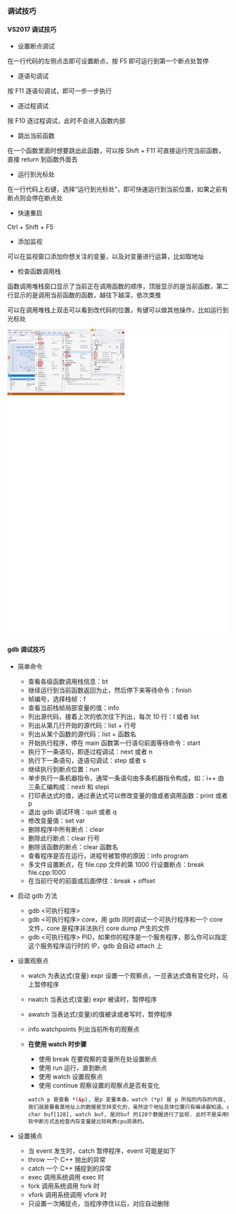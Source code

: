 ### 调试技巧

#### VS2017 调试技巧

- 设置断点调试

在一行代码的左侧点击即可设置断点，按 F5 即可运行到第一个断点处暂停

- 逐语句调试

按 F11 逐语句调试，即可一步一步执行

- 逐过程调试

按 F10 逐过程调试，此时不会进入函数内部

- 跳出当前函数

在一个函数里面时想要跳出此函数，可以按 Shift + F11 可直接运行完当前函数，直接 return 到函数外面去

- 运行到光标处

在一行代码上右键，选择“运行到光标处”，即可快速运行到当前位置，如果之前有断点则会停在断点处

- 快速重启

Ctrl + Shift + F5

- 添加监视

可以在监视窗口添加你想关注的变量，以及对变量进行运算，比如取地址

- 检查函数调用栈

函数调用堆栈窗口显示了当前正在调用函数的顺序，顶层显示的是当前函数，第二行显示的是调用当前函数的函数，越往下越深，依次类推

可以在调用堆栈上双击可以看到改代码的位置，有键可以做其他操作，比如运行到光标处

![Add image](https://github.com/Apriluestc/2020/blob/master/pics/debug.png)

#### gdb 调试技巧

- 简单命令

  - 查看各级函数调用栈信息：bt
  - 继续运行到当前函数返回为止，然后停下来等待命令：finish
  - 帧编号，选择栈帧：f
  - 查看当前栈帧局部变量的值：info
  - 列出源代码，接着上次的依次往下列出，每次 10 行：l 或者 list
  - 列出从第几行开始的源代码：list + 行号
  - 列出从某个函数的源代码：list + 函数名
  - 开始执行程序，停在 main 函数第一行语句前面等待命令：start
  - 执行下一条语句，即逐过程调试：next 或者 n
  - 执行下一条语句，逐语句调试：step 或者 s
  - 继续执行到断点位置：run
  - 单步执行一条机器指令，通常一条语句由多条机器指令构成，如：i++ 由三条汇编构成：nexti 和 stepi
  - 打印表达式的值，通过表达式可以修改变量的值或者调用函数：print 或者 p
  - 退出 gdb 调试环境：quit 或者 q
  - 修改变量值：set var
  - 删除程序中所有断点：clear
  - 删除此行断点：clear 行号
  - 删除该函数的断点：clear 函数名
  - 查看程序是否在运行，进程号被暂停的原因：info program
  - 多文件设置断点，在 file.cpp 文件的第 1000 行设置断点：break file.cpp:1000
  - 在当前行号的前面或后面停住：break + offset

- 启动 gdb 方法

  - gdb <可执行程序>
  - gdb <可执行程序> core，用 gdb 同时调试一个可执行程序和一个 core 文件，core 是程序非法执行 core dump 产生的文件
  - gdb <可执行程序> PID，如果你的程序是一个服务程序，那么你可以指定这个服务程序运行时的 IP，gdb 会自动 attach 上

- 设置观察点

  - watch <expr> 为表达式(变量) expr 设置一个观察点，一旦表达式值有变化时，马上暂停程序
  - rwatch <expr> 当表达式(变量) expr 被读时，暂停程序
  - awatch <expr> 当表达式(变量)的值被读或者写时，暂停程序
  - info watchpoints 列出当前所有的观察点
  - **在使用 watch 时步骤**
    - 使用 break 在要观察的变量所在处设置断点
    - 使用 run 运行，直到断点
    - 使用 watch 设置观察点
    - 使用 continue 观察设置的观察点是否有变化

    ```html
    watch p 是查看 *(&p), 是p 变量本身。watch (*p) 是 p 所指的内存的内容, 查看地址，一般是我们所需要的。
    我们就是要看莫地址上的数据是怎样变化的，虽然这个地址具体位置只有编译器知道。c. watch 一个数组或内存区间
    char buf[128], watch buf, 是对buf 的128个数据进行了监视. 此时不是采用硬件断点，而是软中断实现的。
    软中断方式去检查内存变量是比较耗费cpu资源的。
    ```

- 设置捕点

  - 当 event 发生时，catch <event> 暂停程序，event 可能是如下
  - throw 一个 C++ 抛出的异常
  - catch 一个 C++ 捕捉到的异常
  - exec 调用系统调用 exec 时
  - fork 调用系统调用 fork 时
  - vfork 调用系统调用 vfork 时
  - 只设置一次捕捉点，当程序停住以后，对应自动删除
